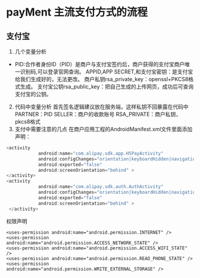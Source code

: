 # payMent 主流支付方式的流程
## 支付宝
1. 几个变量分析
  * PID:合作者身份ID（PID）是商户与支付宝签约后，商户获得的支付宝商户唯一识别码,可以登录官网查询。
  APPID,APP SECRET,和支付宝密钥：是支付宝给我们生成好的，无法更改。
  商户私钥rsa_private_key：openssl+PKCS8格式生成。
  支付宝公钥rsa_public_key：把自己生成的上传网页，成功后可查询支付宝的公钥。
2. 代码中变量分析
  首先签名逻辑建议放在服务端，这样私钥不回暴露在代码中
  PARTNER：PID
  SELLER：商户的收款账号
  RSA_PRIVATE：商户私钥，pkcs8格式
3. 支付中需要注意的几点
  在商户应用工程的AndroidManifest.xml文件里面添加声明：
``` javascript
<activity
            android:name="com.alipay.sdk.app.H5PayActivity"
            android:configChanges="orientation|keyboardHidden|navigation"
            android:exported="false"
            android:screenOrientation="behind" >
</activity>
<activity
            android:name="com.alipay.sdk.auth.AuthActivity"
            android:configChanges="orientation|keyboardHidden|navigation"
            android:exported="false"
            android:screenOrientation="behind" >
 </activity> 
 ```
  权限声明
 ```
 <uses-permission android:name="android.permission.INTERNET" />
<uses-permission android:name="android.permission.ACCESS_NETWORK_STATE" />
<uses-permission android:name="android.permission.ACCESS_WIFI_STATE" />
<uses-permission android:name="android.permission.READ_PHONE_STATE" />
<uses-permission android:name="android.permission.WRITE_EXTERNAL_STORAGE" /> 
```
